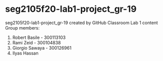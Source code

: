 # seg2105f20-lab1-project_gr-19
seg2105f20-lab1-project_gr-19 created by GitHub Classroom
Lab 1 content
Group members:  
1. Robert Basile - 300113103
2. Rami Zeid - 300104838
3. Giorgio Sawaya - 300126961
4. Ilyas Hassan
